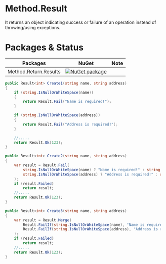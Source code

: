 # Method.Result
 
It returns an object indicating success or failure of an operation instead of throwing/using exceptions.

# Packages & Status

| Packages                         | NuGet                                                                                                                                               |Note|
| -------------------------------- | --------------------------------------------------------------------------------------------------------------------------------------------------- |---|
| Method.Return.Results         | [![NuGet package](https://buildstats.info/nuget/Method.Return.Results )](https://www.nuget.org/packages/Method.Return.Results )             

```csharp
public Result<int> Create1(string name, string address)
{
    if (string.IsNullOrWhiteSpace(name))
    {
        return Result.Fail("Name is required!");
    }

    if (string.IsNullOrWhiteSpace(address))
    {
        return Result.Fail("Address is required!");
    }

    //.....
    return Result.Ok(123);
}

public Result<int> Create2(string name, string address)
{
    var result = Result.Fail(
        string.IsNullOrWhiteSpace(name) ? "Name is required!" : string.Empty,
        string.IsNullOrWhiteSpace(address) ? "Address is required!" : string.Empty
    );
    if (result.Failed)
        return result;
    //.....
    return Result.Ok(123);
}

public Result<int> Create3(string name, string address)
{
    var result = Result.Merge(
        Result.FailIf(string.IsNullOrWhiteSpace(name), "Name is required!"),
        Result.FailIf(string.IsNullOrWhiteSpace(address), "Address is required!")
    );
    if (result.Failed)
        return result;
    //.....
    return Result.Ok(123);
}
```